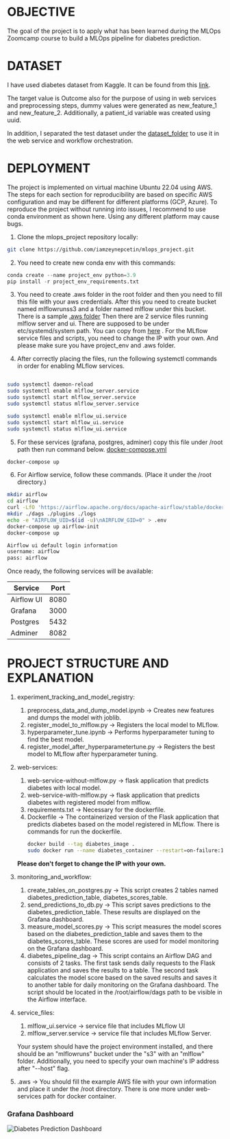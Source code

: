 # OBJECTIVE

The goal of the project is to apply what has been learned during the MLOps Zoomcamp course to build a MLOps pipeline for diabetes prediction. 

# DATASET
I have used diabetes dataset from Kaggle. It can be found from this [link](https://www.kaggle.com/datasets/akshaydattatraykhare/diabetes-dataset?select=diabetes.csv).

The target value is Outcome also for the purpose of using in web services and preprocessing steps, dummy values were generated as new_feature_1 and new_feature_2. Additionally, a patient_id variable was created using uuid.

In addition, I separated the test dataset under the [dataset_folder](https://github.com/iamzeynepcetin/mlops_project/tree/main/dataset) to use it in the web service and workflow orchestration. 

# DEPLOYMENT
The project is implemented on virtual machine Ubuntu 22.04 using AWS. The steps for each section for reproducibility are based on specific AWS configuration and may be different for different platforms (GCP, Azure). To reproduce the project without running into issues, I recommend to use conda environment as shown here. Using any different platform may cause bugs.

1. Clone the mlops_project repository locally:
```bash
git clone https://github.com/iamzeynepcetin/mlops_project.git
```
2. You need to create new conda env with this commands:

```python
conda create --name project_env python=3.9
pip install -r project_env_requirements.txt 
```
3. You need to create .aws folder in the root folder and then you need to fill this file with your aws credentials. After this you need to create bucket named mlflowrunss3 and a folder named mlflow under this bucket. There is a sample [.aws folder](https://github.com/iamzeynepcetin/mlops_project/tree/main/.aws)  Then there are 2 service files running mlflow server and ui. There are supposed to be under etc/systemd/system path. You can copy from [here](https://github.com/iamzeynepcetin/mlops_project/tree/main/service_files) . For the MLflow service files and scripts, you need to change the IP with your own. And please make sure you have project_env and .aws folder.

4. After correctly placing the files, run the following systemctl commands in order for enabling MLflow services.

```bash

sudo systemctl daemon-reload 
sudo systemctl enable mlflow_server.service
sudo systemctl start mlflow_server.service
sudo systemctl status mlflow_server.service 

sudo systemctl enable mlflow_ui.service
sudo systemctl start mlflow_ui.service
sudo systemctl status mlflow_ui.service 
```

5. For these services (grafana, postgres, adminer) copy this file under /root path then run command below. [docker-compose.yml](https://github.com/iamzeynepcetin/mlops_project/blob/main/docker-compose.yml)
```bash
docker-compose up
```

6. For Airflow service, follow these commands. (Place it under the /root directory.)
```bash
mkdir airflow
cd airflow
curl -LfO 'https://airflow.apache.org/docs/apache-airflow/stable/docker-compose.yaml'
mkdir ./dags ./plugins ./logs
echo -e "AIRFLOW_UID=$(id -u)\nAIRFLOW_GID=0" > .env
docker-compose up airflow-init
docker-compose up

Airflow ui default login information
username: airflow
pass: airflow
```
Once ready, the following services will be available:

| Service       | Port         |
| ------------- |:-------------:|
| Airflow UI     | 8080      | 
| Grafana | 3000     |  
| Postgres | 5432     |   
| Adminer     | 8082      |  

# PROJECT STRUCTURE AND EXPLANATION
1. experiment_tracking_and_model_registry:
    1. preprocess_data_and_dump_model.ipynb -> Creates new features and dumps the model with joblib.
    2. register_model_to_mlflow.py -> Registers the local model to MLflow.
    3. hyperparameter_tune.ipynb -> Performs hyperparameter tuning to find the best model.
    4. register_model_after_hyperparametertune.py -> Registers the best model to MLflow after hyperparameter tuning.

2. web-services:
    1. web-service-without-mlflow.py -> flask application that predicts diabetes with local model.
    2. web-service-with-mlflow.py -> flask application that predicts diabetes with registered model from mlflow.
    3. requirements.txt -> Necessary for the dockerfile.
    4. Dockerfile -> The containerized version of the Flask application that predicts diabetes based on the model registered in MLflow.
        There is commands for run the dockerfile.
        ```bash
        docker build --tag diabetes_image .
        sudo docker run --name diabetes_container --restart=on-failure:10 -d -p 9696:9696 diabetes_image
        ```
    **Please don't forget to change the IP with your own.**

3. monitoring_and_workflow:
    1. create_tables_on_postgres.py -> This script creates 2 tables named diabetes_prediction_table, diabetes_scores_table. 
    2. send_predictions_to_db.py -> This script saves predictions to the diabetes_prediction_table. These results are displayed on the Grafana dashboard.
    3. measure_model_scores.py -> This script measures the model scores based on the diabetes_prediction_table and saves them to the diabetes_scores_table. These scores are used for model monitoring on the Grafana dashboard.
    4. diabetes_pipeline_dag -> This script contains an Airflow DAG and consists of 2 tasks. The first task sends daily requests to the Flask application and saves the results to a table. The second task calculates the model score based on the saved results and saves it to another table for daily monitoring on the Grafana dashboard. The script should be located in the /root/airflow/dags path to be visible in the Airflow interface.
4. service_files:
    1. mlflow_ui.service ->  service file that includes MLflow UI
    2. mlflow_server.service -> service file that includes MLflow Server.
    
    Your system should have the project environment installed, and there should be an "mlflowruns" bucket under the "s3" with an "mlflow" folder. Additionally, you need to specify your own machine's IP address after "--host" flag.
5. .aws -> You should fill the example AWS file with your own information and place it under the /root directory. There is one more under web-services path for docker container.

### Grafana Dashboard 
![Diabetes Prediction Dashboard](https://x.resim-yukle.com/MEwU)